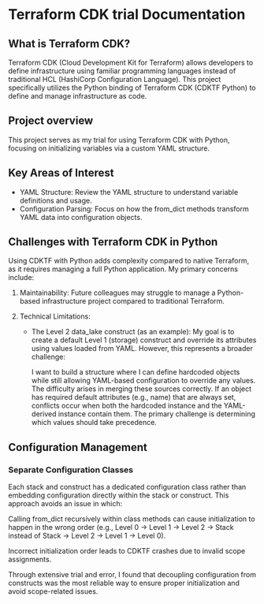 # Terraform CDK trial Documentation

## What is Terraform CDK?

Terraform CDK (Cloud Development Kit for Terraform) allows developers to define infrastructure using familiar programming languages instead of traditional HCL (HashiCorp Configuration Language). This project specifically utilizes the Python binding of Terraform CDK (CDKTF Python) to define and manage infrastructure as code.

## Project overview
This project serves as my trial for using Terraform CDK with Python, focusing on initializing variables via a custom YAML structure.

## Key Areas of Interest
- YAML Structure: Review the YAML structure to understand variable definitions and usage.
- Configuration Parsing: Focus on how the from_dict methods transform YAML data into configuration objects.

## Challenges with Terraform CDK in Python

Using CDKTF with Python adds complexity compared to native Terraform, as it requires managing a full Python application. My primary concerns include:

1. Maintainability: Future colleagues may struggle to manage a Python-based infrastructure project compared to traditional Terraform.

2. Technical Limitations:
    - The Level 2 data_lake construct (as an example): My goal is to create a default Level 1 (storage) construct and override its attributes using values loaded from YAML. However, this represents a broader challenge: 
    
        I want to build a structure where I can define hardcoded objects while still allowing YAML-based configuration to override any values. The difficulty arises in merging these sources correctly. If an object has required default attributes (e.g., name) that are always set, conflicts occur when both the hardcoded instance and the YAML-derived instance contain them. The primary challenge is determining which values should take precedence.

## Configuration Management

### Separate Configuration Classes
Each stack and construct has a dedicated configuration class rather than embedding configuration directly within the stack or construct. This approach avoids an issue in which:

Calling from_dict recursively within class methods can cause initialization to happen in the wrong order (e.g., Level 0 → Level 1 → Level 2 → Stack instead of Stack → Level 2 → Level 1 → Level 0).

Incorrect initialization order leads to CDKTF crashes due to invalid scope assignments.

Through extensive trial and error, I found that decoupling configuration from constructs was the most reliable way to ensure proper initialization and avoid scope-related issues.